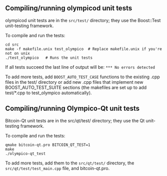 Compiling/running olympicod unit tests
------------------------------------

olympicod unit tests are in the `src/test/` directory; they
use the Boost::Test unit-testing framework.

To compile and run the tests:

	cd src
	make -f makefile.unix test_olympico  # Replace makefile.unix if you're not on unix
	./test_olympico   # Runs the unit tests

If all tests succeed the last line of output will be:
`*** No errors detected`

To add more tests, add `BOOST_AUTO_TEST_CASE` functions to the existing
.cpp files in the test/ directory or add new .cpp files that
implement new BOOST_AUTO_TEST_SUITE sections (the makefiles are
set up to add test/*.cpp to test_olympico automatically).


Compiling/running Olympico-Qt unit tests
---------------------------------------

Bitcoin-Qt unit tests are in the src/qt/test/ directory; they
use the Qt unit-testing framework.

To compile and run the tests:

	qmake bitcoin-qt.pro BITCOIN_QT_TEST=1
	make
	./olympico-qt_test

To add more tests, add them to the `src/qt/test/` directory,
the `src/qt/test/test_main.cpp` file, and bitcoin-qt.pro.
